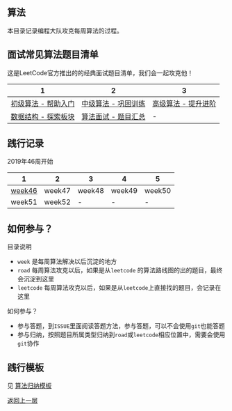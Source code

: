 ## 算法 

本目录记录编程大队攻克每周算法的过程。

## 面试常见算法题目清单

这是LeetCode官方推出的的经典面试题目清单，我们会一起攻克他！

| 1 |2 |3   | 
|------|------|-------|
|[初级算法 - 帮助入门](https://leetcode-cn.com/explore/interview/card/top-interview-questions-easy/)|[中级算法 - 巩固训练](https://leetcode-cn.com/explore/interview/card/top-interview-questions-medium/)|[高级算法 - 提升进阶](https://leetcode-cn.com/explore/interview/card/top-interview-questions-hard/)|
|[数据结构 - 探索板块](https://leetcode-cn.com/explore/learn/)|[算法面试 - 题目汇总](https://leetcode-cn.com/explore/interview/card/top-interview-quesitons-in-2018/)| - |

## 践行记录
2019年46周开始

|1 | 2 | 3 | 4 | 5 |
|---|---|---|---|---|
| [week46](./week/201911_week46) | week47 | week48 | week49 | week50 | 
| week51 | week52 | - |  - | - | 

## 如何参与？
目录说明
- `week` 是每周算法解决以后沉淀的地方
- `road` 每周算法攻克以后，如果是从`leetcode` 的算法路线图的出的题目，最终会沉淀到这里
- `leetcode` 每周算法攻克以后，如果是从`leetcode`上直接找的题目，会记录在这里

如何参与？
- 参与答题，到`ISSUE`里面阅读答题方法，参与答题，可以不会使用`git`也能答题
- 参与归纳，按照题目所属类型归纳到`road`或`leetcode`相应位置中，需要会使用`git`协作

## 践行模板
见 [算法归纳模板](/algorithm/template.md)


[返回上一层](../)